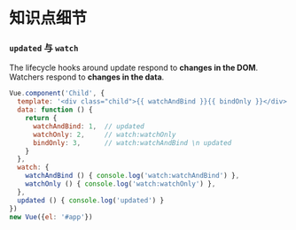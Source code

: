 # 知识点细节

### `updated` 与 `watch`

The lifecycle hooks around update respond to **changes in the DOM**. Watchers respond to **changes in the data**.

```js
Vue.component('Child', {
  template: '<div class="child">{{ watchAndBind }}{{ bindOnly }}</div>',
  data: function () {
    return {
      watchAndBind: 1,  // updated
      watchOnly: 2,     // watch:watchOnly
      bindOnly: 3,      // watch:watchAndBind \n updated
    }
  },
  watch: {
    watchAndBind () { console.log('watch:watchAndBind') },
    watchOnly () { console.log('watch:watchOnly') },
  },
  updated () { console.log('updated') }
})
new Vue({el: '#app'})
```



